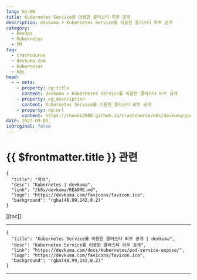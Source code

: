 ```yaml
---
lang: ko-KR
title: Kubernetes Service를 이용한 클러스터 외부 공개
description: devkuma > Kubernetes Service를 이용한 클러스터 외부 공개
category: 
  - DevOps
  - Kubernetes
  - VM
tag: 
  - crashcourse
  - devkuma.com
  - kubernetes
  - k8s
head:
  - - meta:
    - property: og:title
      content: devkuma > Kubernetes Service를 이용한 클러스터 외부 공개
    - property: og:description
      content: Kubernetes Service를 이용한 클러스터 외부 공개
    - property: og:url
      content: https://chanhi2000.github.io/crashcourse/k8s/devkuma/pod-service-expose.html
date: 2022-09-08
isOriginal: false
---
```


# {{ $frontmatter.title }} 관련

```component VPCard
{
  "title": "목차",
  "desc": "Kubernetes | devkuma",
  "link": "/k8s/devkuma/README.md",
  "logo": "https://devkuma.com/favicons/favicon.ico",
  "background": "rgba(48,99,142,0.2)"
}
```

[[toc]]

---

```component VPCard
{
  "title": "Kubernetes Service를 이용한 클러스터 외부 공개 | devkuma", 
  "desc": "Kubernetes Service를 이용한 클러스터 외부 공개", 
  "link": "https://devkuma.com/docs/kubernetes/pod-service-expose/", 
  "logo": "https://devkuma.com/favicons/favicon.ico",
  "background": "rgba(48,99,142,0.2)"
}
```

<!-- TODO: 작성 -->

---
